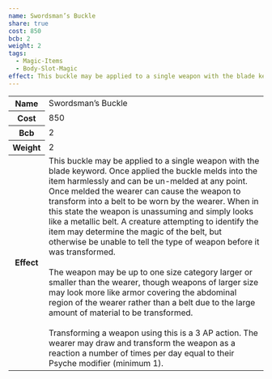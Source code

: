 ```yaml
---
name: Swordsman’s Buckle
share: true
cost: 850
bcb: 2
weight: 2
tags:
  - Magic-Items
  - Body-Slot-Magic
effect: This buckle may be applied to a single weapon with the blade keyword. Once applied the buckle melds into the item harmlessly and can be un-melded at any point. Once melded the wearer can cause the weapon to transform into a belt to be worn by the wearer. When in this state the weapon is unassuming and simply looks like a metallic belt. A creature attempting to identify the item may determine the magic of the belt, but otherwise be unable to tell the type of weapon before it was transformed.<br><br>The weapon may be up to one size category larger or smaller than the wearer, though weapons of larger size may look more like armor covering the abdominal region of the wearer rather than a belt due to the large amount of material to be transformed.<br><br>Transforming a weapon using this is a 3 AP action. The wearer may draw and transform the weapon as a reaction a number of times per day equal to their Psyche modifier (minimum 1).
---
```

<p><span dir="ltr" style="overflow-x: auto;"><table><tbody><tr><th dir="ltr">Name</th><td dir="ltr">Swordsman’s Buckle</td></tr><tr><th dir="ltr">Cost</th><td dir="auto">850</td></tr><tr><th dir="ltr">Bcb</th><td dir="auto">2</td></tr><tr><th dir="ltr">Weight</th><td dir="auto">2</td></tr><tr><th dir="ltr">Effect</th><td dir="ltr">This buckle may be applied to a single weapon with the blade keyword. Once applied the buckle melds into the item harmlessly and can be un-melded at any point. Once melded the wearer can cause the weapon to transform into a belt to be worn by the wearer. When in this state the weapon is unassuming and simply looks like a metallic belt. A creature attempting to identify the item may determine the magic of the belt, but otherwise be unable to tell the type of weapon before it was transformed.<br><br>The weapon may be up to one size category larger or smaller than the wearer, though weapons of larger size may look more like armor covering the abdominal region of the wearer rather than a belt due to the large amount of material to be transformed.<br><br>Transforming a weapon using this is a 3 AP action. The wearer may draw and transform the weapon as a reaction a number of times per day equal to their Psyche modifier (minimum 1).</td></tr></tbody></table></span></p>